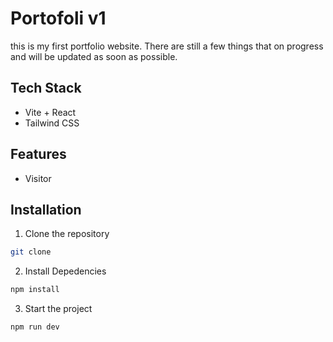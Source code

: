 # Portofoli v1

this is my first portfolio website. There are still a few things that on progress and will be updated as soon as possible.

## Tech Stack

- Vite + React
- Tailwind CSS

## Features

- Visitor

## Installation

1. Clone the repository

```bash
git clone
```

2. Install Depedencies

```bash
npm install
```

3. Start the project

```bash
npm run dev
```

